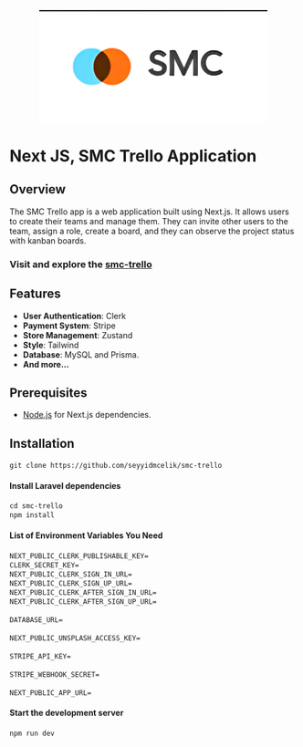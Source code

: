 <p align="center"><img src="https://github.com/seyyidmcelik/photos/blob/main/smc-trello/logo.png" width="400" alt="Laravel Vue Logo"></p>

# Next JS, SMC Trello Application

## Overview

The SMC Trello app is a web application built using Next.js. It allows users to create their teams and manage them. They can invite other users to the team, assign a role, create a board, and they can observe the project status with kanban boards.

### Visit and explore the [smc-trello](https://smc-trello.vercel.app)

## Features

- **User Authentication**: Clerk
- **Payment System**: Stripe
- **Store Management**: Zustand
- **Style**: Tailwind
- **Database**: MySQL and Prisma.
- **And more...**

## Prerequisites

- [Node.js](https://nodejs.org/) for Next.js dependencies.

## Installation

   ```
   git clone https://github.com/seyyidmcelik/smc-trello
   ```

#### Install Laravel dependencies

```
cd smc-trello
npm install
```

#### List of Environment Variables You Need

```
NEXT_PUBLIC_CLERK_PUBLISHABLE_KEY=
CLERK_SECRET_KEY=
NEXT_PUBLIC_CLERK_SIGN_IN_URL=
NEXT_PUBLIC_CLERK_SIGN_UP_URL=
NEXT_PUBLIC_CLERK_AFTER_SIGN_IN_URL=
NEXT_PUBLIC_CLERK_AFTER_SIGN_UP_URL=

DATABASE_URL=

NEXT_PUBLIC_UNSPLASH_ACCESS_KEY=

STRIPE_API_KEY=

STRIPE_WEBHOOK_SECRET=

NEXT_PUBLIC_APP_URL=
```

#### Start the development server

```
npm run dev
```
